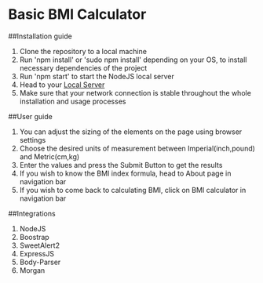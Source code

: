 # Basic BMI Calculator

##Installation guide

1. Clone the repository to a local machine
2. Run 'npm install' or 'sudo npm install' depending on your OS, to install necessary dependencies of the project
3. Run 'npm start' to start the NodeJS local server
4. Head to your [Local Server](http://localhost:3000/)
5. Make sure that your network connection is stable throughout the whole installation and usage processes

##User guide

1. You can adjust the sizing of the elements on the page using browser settings
2. Choose the desired units of measurement between Imperial(inch,pound) and Metric(cm,kg)
3. Enter the values and press the Submit Button to get the results
4. If you wish to know the BMI index formula, head to About page in navigation bar
5. If you wish to come back to calculating BMI, click on BMI calculator in navigation bar

##Integrations

1. NodeJS
2. Boostrap
3. SweetAlert2
4. ExpressJS
5. Body-Parser
6. Morgan
